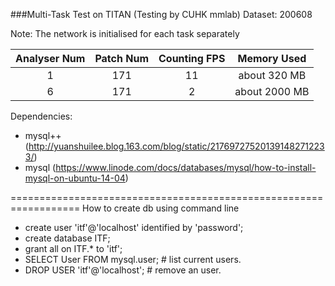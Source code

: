 ###Multi-Task Test on TITAN (Testing by CUHK mmlab)
Dataset: 200608

Note: The network is initialised for each task separately

Analyser Num | Patch Num | Counting FPS | Memory Used
:---: | :---: | :---: | :---:
1 | 171 | 11 | about 320 MB
6 | 171 | 2 | about 2000 MB


Dependencies:

- mysql++ (http://yuanshuilee.blog.163.com/blog/static/217697275201391482712233/)
- mysql (https://www.linode.com/docs/databases/mysql/how-to-install-mysql-on-ubuntu-14-04)


==================================================================
How to create db using command line

- create user 'itf'@'localhost' identified by 'password';
- create database ITF;
- grant all on ITF.* to 'itf';
- SELECT User FROM mysql.user;    # list current users.
- DROP USER 'itf'@'localhost';    # remove an user.



